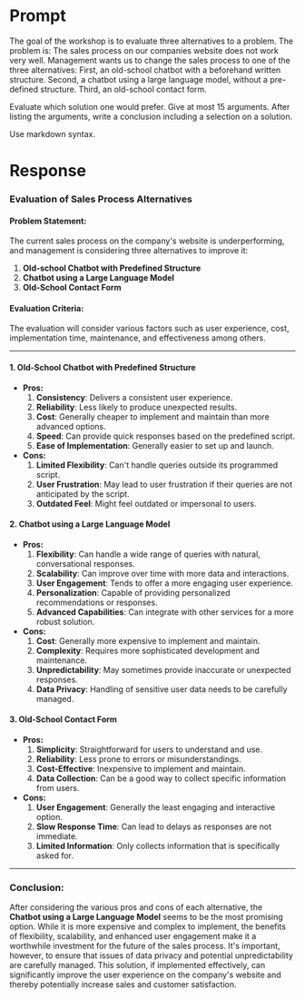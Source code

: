 # Prompt
The goal of the workshop is to evaluate three alternatives to a problem. The problem is: The sales process on our companies website does not work very well. Management wants us to change the sales process to one of the three alternatives: First, an old-school chatbot with a beforehand written structure. Second, a chatbot using a large language model, without a pre-defined structure. Third, an old-school contact form.

Evaluate which solution one would prefer. Give at most 15 arguments. After listing the arguments, write a conclusion including a selection on a solution.

Use markdown syntax.

# Response
### Evaluation of Sales Process Alternatives

#### Problem Statement:
The current sales process on the company's website is underperforming, and management is considering three alternatives to improve it:

1. **Old-school Chatbot with Predefined Structure**
2. **Chatbot using a Large Language Model**
3. **Old-School Contact Form**

#### Evaluation Criteria:
The evaluation will consider various factors such as user experience, cost, implementation time, maintenance, and effectiveness among others.

---

#### 1. Old-School Chatbot with Predefined Structure
- **Pros:**
  1. **Consistency**: Delivers a consistent user experience.
  2. **Reliability**: Less likely to produce unexpected results.
  3. **Cost**: Generally cheaper to implement and maintain than more advanced options.
  4. **Speed**: Can provide quick responses based on the predefined script.
  5. **Ease of Implementation**: Generally easier to set up and launch.
- **Cons:**
  1. **Limited Flexibility**: Can't handle queries outside its programmed script.
  2. **User Frustration**: May lead to user frustration if their queries are not anticipated by the script.
  3. **Outdated Feel**: Might feel outdated or impersonal to users.

#### 2. Chatbot using a Large Language Model
- **Pros:**
  1. **Flexibility**: Can handle a wide range of queries with natural, conversational responses.
  2. **Scalability**: Can improve over time with more data and interactions.
  3. **User Engagement**: Tends to offer a more engaging user experience.
  4. **Personalization**: Capable of providing personalized recommendations or responses.
  5. **Advanced Capabilities**: Can integrate with other services for a more robust solution.
- **Cons:**
  1. **Cost**: Generally more expensive to implement and maintain.
  2. **Complexity**: Requires more sophisticated development and maintenance.
  3. **Unpredictability**: May sometimes provide inaccurate or unexpected responses.
  4. **Data Privacy**: Handling of sensitive user data needs to be carefully managed.

#### 3. Old-School Contact Form
- **Pros:**
  1. **Simplicity**: Straightforward for users to understand and use.
  2. **Reliability**: Less prone to errors or misunderstandings.
  3. **Cost-Effective**: Inexpensive to implement and maintain.
  4. **Data Collection**: Can be a good way to collect specific information from users.
- **Cons:**
  1. **User Engagement**: Generally the least engaging and interactive option.
  2. **Slow Response Time**: Can lead to delays as responses are not immediate.
  3. **Limited Information**: Only collects information that is specifically asked for.

---

### Conclusion:

After considering the various pros and cons of each alternative, the **Chatbot using a Large Language Model** seems to be the most promising option. While it is more expensive and complex to implement, the benefits of flexibility, scalability, and enhanced user engagement make it a worthwhile investment for the future of the sales process. It's important, however, to ensure that issues of data privacy and potential unpredictability are carefully managed. This solution, if implemented effectively, can significantly improve the user experience on the company's website and thereby potentially increase sales and customer satisfaction.
